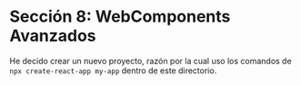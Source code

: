 # Sección 8: WebComponents Avanzados

He decido crear un nuevo proyecto, razón por la cual uso los comandos de `npx create-react-app my-app` dentro de este directorio.
